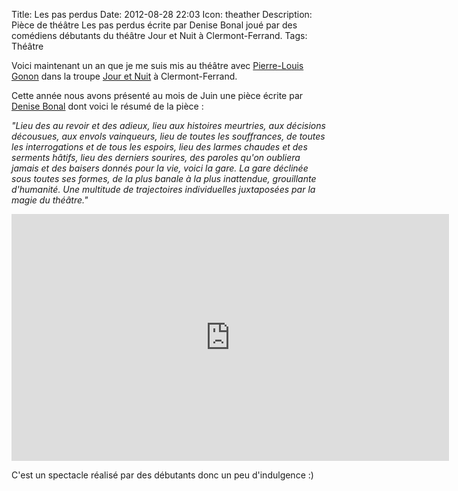 Title: Les pas perdus
Date: 2012-08-28 22:03
Icon: theather
Description: Pièce de théâtre Les pas perdus écrite par Denise Bonal joué par des comédiens débutants du théâtre Jour et Nuit à Clermont-Ferrand.
Tags: Théâtre


Voici maintenant un an que je me suis mis au théâtre avec [Pierre-Louis Gonon](http://piiwa.fr) dans la troupe [Jour et Nuit](http://www.theatre-jouretnuit.fr/) à Clermont-Ferrand.

Cette année nous avons présenté au mois de Juin une pièce écrite par [Denise Bonal](http://fr.wikipedia.org/wiki/Denise_Bonal) dont voici le résumé de la pièce :

*"Lieu des au revoir et des adieux, lieu aux histoires meurtries, aux décisions décousues, aux envols vainqueurs, lieu de toutes les souffrances, de toutes les interrogations et de tous les espoirs, lieu des larmes chaudes et des serments hâtifs, lieu des derniers sourires, des paroles qu'on oubliera jamais et des baisers donnés pour la vie, voici la gare. La gare déclinée sous toutes ses formes, de la plus banale à la plus inattendue, grouillante d'humanité. Une multitude de trajectoires individuelles juxtaposées par la magie du théâtre."*


<iframe width="700" height="395" src="http://www.youtube.com/embed/a0uyOulyUJs" frameborder="0" allowfullscreen></iframe>

C'est un spectacle réalisé par des débutants donc un peu d'indulgence :)

